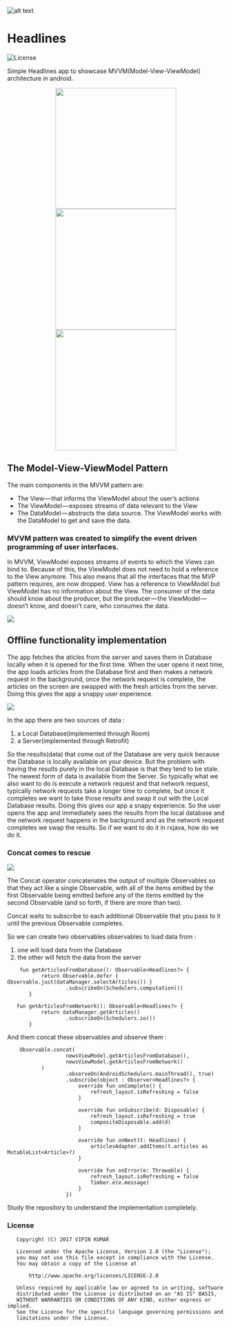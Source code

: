![alt text](https://github.com/vicky7230/Headlines/blob/master/app/src/main/res/mipmap-xhdpi/ic_launcher.png "Logo")

# Headlines
![License](https://img.shields.io/badge/LICENSE-Apache%20License%202.0-blue.svg)

Simple Headlines app to showcase MVVM(Model-View-ViewModel) architecture in android.

<p align="center">
  <img src="https://github.com/vicky7230/Headlines/blob/master/graphics/1.png" width="280">
  <img src="https://github.com/vicky7230/Headlines/blob/master/graphics/2.png" width="280">
  <img src="https://github.com/vicky7230/Headlines/blob/master/graphics/3.png" width="280">
</p>

## The Model-View-ViewModel Pattern
The main components in the MVVM pattern are:
* The View — that informs the ViewModel about the user’s actions
* The ViewModel — exposes streams of data relevant to the View
* The DataModel — abstracts the data source. The ViewModel works with the DataModel to get and save the data.

### MVVM pattern was created to simplify the event driven programming of user interfaces.
In MVVM, ViewModel exposes streams of events to which the Views can bind to. Because of this, the ViewModel does not need to hold a reference to the View anymore. This also means that all the interfaces that the MVP pattern requires, are now dropped. View has a reference to ViewModel but ViewModel has no information about the View. The consumer of the data should know about the producer, but the producer — the ViewModel — doesn’t know, and doesn’t care, who consumes the data.

<img src="https://github.com/vicky7230/Headlines/blob/master/graphics/mvvm.png">

## Offline functionality implementation

The app fetches the aticles from the server and saves them in Database locally when it is opened for the first time. When the user opens it next time, the app loads articles from the Database first and then makes a network request in the background, once the network request is complete, the articles on the screen are swapped with the fresh articles from the server. Doing this gives the app a snappy user experience.

<img src="https://github.com/vicky7230/Headlines/blob/master/graphics/offline.png">

In the app there are two sources of data :
1. a Local Database(implemented through Room)
2. a Server(implemented through Retrofit)

So the results(data) that come out of the Database are very quick because the Database is locally available on your device. But the problem with having the results purely in the local Database is that they tend to be stale. The newest form of data is available from the Server. So typically what we also want to do is execute a network request and that network request, typically network requests take a longer time to complete, but once it completes we want to take those results and swap it out with the Local Database results. Doing this gives our app a snapy experience. So the user opens the app and immediately sees the results from the local database and the network request happens in the background and as the network request completes we swap the results. So if we want to do it in rxjava, how do we do it.

### Concat comes to rescue

<img src="https://github.com/vicky7230/Headlines/blob/master/graphics/concat.png">

The Concat operator concatenates the output of multiple Observables so that they act like a single Observable, with all of the items emitted by the first Observable being emitted before any of the items emitted by the second Observable (and so forth, if there are more than two).

Concat waits to subscribe to each additional Observable that you pass to it until the previous Observable completes.

So we can create two observables observables to load data from :
1. one will load data from the Database
2. the other will fetch the data from the server

```
    fun getArticlesFromDatabase(): Observable<Headlines?> {
           return Observable.defer { Observable.just(dataManager.selectArticles()) }
                   .subscribeOn(Schedulers.computation())
       }

   fun getArticlesFromNetwork(): Observable<Headlines?> {
           return dataManager.getArticles()
                   .subscribeOn(Schedulers.io())
       }
```

And them concat these observables and observe them :

```
    Observable.concat(
                   newsViewModel.getArticlesFromDatabase(),
                   newsViewModel.getArticlesFromNetwork()
           )
                   .observeOn(AndroidSchedulers.mainThread(), true)
                   .subscribe(object : Observer<Headlines?> {
                       override fun onComplete() {
                           refresh_layout.isRefreshing = false
                       }

                       override fun onSubscribe(d: Disposable) {
                           refresh_layout.isRefreshing = true
                           compositeDisposable.add(d)
                       }

                       override fun onNext(t: Headlines) {
                           articlesAdapter.addItems(t.articles as MutableList<Article>?)
                       }

                       override fun onError(e: Throwable) {
                           refresh_layout.isRefreshing = false
                           Timber.e(e.message)
                       }
                   })
```

Study the repository to understand the implementation completely.

### License
```
   Copyright (C) 2017 VIPIN KUMAR

   Licensed under the Apache License, Version 2.0 (the "License");
   you may not use this file except in compliance with the License.
   You may obtain a copy of the License at

       http://www.apache.org/licenses/LICENSE-2.0

   Unless required by applicable law or agreed to in writing, software
   distributed under the License is distributed on an "AS IS" BASIS,
   WITHOUT WARRANTIES OR CONDITIONS OF ANY KIND, either express or implied.
   See the License for the specific language governing permissions and
   limitations under the License.
```
